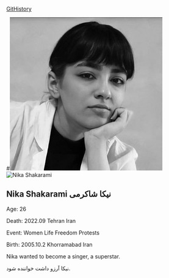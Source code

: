 [GitHistory](https://github.githistory.xyz/ghapuchi/legends-of-iran/blob/main/legends/nika_shakarami.md)

#![Nika Shakarami](../images/nika_shakarami.jpeg)
![Nika Shakarami](https://pbs.twimg.com/media/Fd6GwnWXgAYLOz8?format=jpg&name=small)

## Nika Shakarami نیکا شاکرمی

Age: 26

Death: 2022.09 Tehran Iran

Event: Women Life Freedom Protests

Birth: 2005.10.2 Khorramabad Iran

Nika wanted to become a singer, a superstar.

نیکا آرزو داشت خواننده شود.
